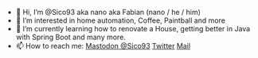 - 👋 Hi, I’m @Sico93 aka nano aka Fabian (nano / he / him)
- 👀 I’m interested in home automation, Coffee, Paintball and more
- 🌱 I’m currently learning how to renovate a House, getting better in Java with Spring Boot and many more.
- 📫 How to reach me: [Mastodon @Sico93](https://social.anoxinon.de/@sico93) [Twitter](https://twitter.com/sico93) [Mail](mailto:sico93@posteo.de) 

<!---
Sico93/Sico93 is a ✨ special ✨ repository because its `README.md` (this file) appears on your GitHub profile.
You can click the Preview link to take a look at your changes.
--->
